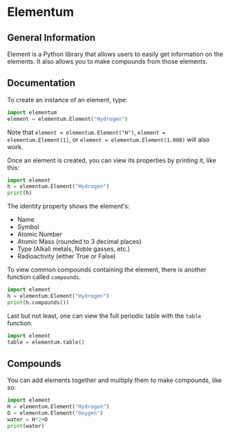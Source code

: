 # Elementum
## General Information
Element is a Python library that allows users to easily get information on the elements. It also allows you to make compounds from those elements.

## Documentation
To create an instance of an element, type:

```py
import elementum
element = elementum.Element("Hydrogen")
```

Note that `element = elementum.Element("H")`, `element = elementum.Element(1)`, or `element = elementum.Element(1.008)` will also work.

Once an element is created, you can view its properties by printing it, like this:

```py
import element
h = elementum.Element("Hydrogen")
print(h)
```

The identity property shows the element's:
- Name
- Symbol
- Atomic Number
- Atomic Mass (rounded to 3 decimal places)
- Type (Alkali metals, Noble gasses, etc.)
- Radioactivity (either True or False)

To view common compounds containing the element, there is another function called `compounds`.

```py
import element
h = elementum.Element("Hydrogen")
print(h.compounds())
```

Last but not least, one can view the full periodic table with the `table` function.

```py
import element
table = elementum.table()
```

## Compounds
You can add elements together and multiply them to make compounds, like so:

```py
import element
H = elementum.Element("Hydrogen")
O = elementum.Element("Oxygen")
water = H*2+O
print(water)
```